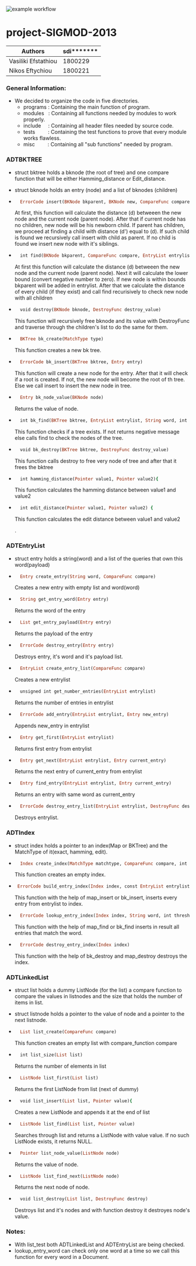![example workflow](https://github.com/vasiliki2000/project-SIGMOD-2013/actions/workflows/c.yml/badge.svg)
# project-SIGMOD-2013

 |Authors|sdi*******|
 |-------|----------|
 |Vasiliki Efstathiou|1800229|
 |Nikos Eftychiou|1800221|


 
### General Information:

- We decided to organize the code in five directories. 
  - programs : Containing the main function of program.
  - modules &nbsp; : Containing all functions needed by modules to work properly.
  - include &nbsp; &nbsp; : Containing all header files needed by source code.
  - tests &nbsp; &nbsp; &nbsp; &nbsp; : Containing the test functions to prove that every module works flawless.
  - misc &nbsp; &nbsp; &nbsp; &nbsp; : Containing all "sub functions" needed by program.
    

### ADTBKTREE

- struct bktree holds a bknode (the root of tree) and one compare function that will be either Hamming_distance or Edit_distance.

- struct bknode holds an entry (node) and a list of bknodes (children)

- ```ruby
    ErrorCode insert(BKNode bkparent, BKNode new, CompareFunc compare)
    ```    
    At first, this function will calculate the distance (d) betweeen the new node and the current node (parent node). After that if current node has no children, new node will be his newborn child. If parent has children, we proceed at finding a child with distance (d') equal to (d). If such child is found we recursively call insert with child as parent. If no child is found we insert new node with it's siblings.

- ```ruby
    int find(BKNode bkparent, CompareFunc compare, EntryList entrylist, String word, int threshold)
    ```
    At first this function will calculate the distance (d) betweeen the new node and the current node (parent node). Next it will calculate the lower bound (convert negative number to zero). If new node is within bounds bkparent will be added in entrylist. After that we calculate the distance of every child (if they exist) 
    and call find recurisively to check new node with all children

- ```ruby
    void destroy(BKNode bknode, DestroyFunc destroy_value)
    ```
    This function will recursively free bknode and its value with DestroyFunc
    and traverse through the children's list to do the same for them.

- ```ruby
    BKTree bk_create(MatchType type)
    ```
    This function creates a new bk tree.

- ```ruby
    ErrorCode bk_insert(BKTree bktree, Entry entry)
    ```
    This function will create a new node for the entry.
    After that it will check if a root is created. If not, the new node will become the root of th tree. Else we call insert to insert the new node in tree.

- ```ruby
    Entry bk_node_value(BKNode node)
    ```
    Returns the value of node.

- ```ruby
    int bk_find(BKTree bktree, EntryList entrylist, String word, int n)
    ```
    This function checks if a tree exists. If not returns negative message else calls find to check the nodes of the tree.

- ```ruby
    void bk_destroy(BKTree bktree, DestroyFunc destroy_value)
    ```
    This function calls destroy to free very node of tree and after that it frees the bktree

- ```ruby
    int hamming_distance(Pointer value1, Pointer value2){
    ```
    This function calculates the hamming distance between value1 and value2

- ```ruby
    int edit_distance(Pointer value1, Pointer value2) {
    ```
    This function calculates the edit distance between value1 and value2

    .
### ADTEntryList

- struct entry holds a string(word) and a list of the queries that own this word(payload)

- ```ruby
    Entry create_entry(String word, CompareFunc compare) 
    ```    
    Creates a new entry with empty list and word(word)

- ```ruby
    String get_entry_word(Entry entry)
    ```    
    Returns the word of the entry

- ```ruby
    List get_entry_payload(Entry entry)
    ```    
    Returns the payload of the entry

- ```ruby
    ErrorCode destroy_entry(Entry entry)
    ```    
    Destroys entry, it's word and it's payload list.

- ```ruby
    EntryList create_entry_list(CompareFunc compare)
    ```    
    Creates a new entrylist

- ```ruby
    unsigned int get_number_entries(EntryList entrylist)
    ```
    Returns the number of entries in entrylist

- ```ruby
    ErrorCode add_entry(EntryList entrylist, Entry new_entry)
    ```    
    Appends new_entry in entrylist

- ```ruby
    Entry get_first(EntryList entrylist)
    ```    
    Returns first entry from entrylist

- ```ruby
    Entry get_next(EntryList entrylist, Entry current_entry)
    ```    
    Returns the next entry of current_entry from entrylist

- ```ruby
    Entry find_entry(EntryList entrylist, Entry current_entry)
    ```    
    Returns an entry with same word as current_entry

- ```ruby
    ErrorCode destroy_entry_list(EntryList entrylist, DestroyFunc destroy_value)
    ```    
    Destroys entrylist.


### ADTIndex

- struct index holds a pointer to an index(Map or BKTree) and the MatchType of it(exact, hamming, edit).

- ```ruby
    Index create_index(MatchType matchtype, CompareFunc compare, int size)
    ```    
    This function creates an empty index.

 - ```ruby
    ErrorCode build_entry_index(Index index, const EntryList entrylist)
    ```    
    This function with the help of map_insert or bk_insert, inserts every entry from entrylist to index.

- ```ruby
    ErrorCode lookup_entry_index(Index index, String word, int threshold, EntryList result, CompareFunc compare_queries)
    ```    
    This function with the help of map_find or bk_find inserts in result all entries that match the word.


- ```ruby
    ErrorCode destroy_entry_index(Index index)
    ```    
    This function with the help of bk_destroy and map_destroy destroys the index.


### ADTLinkedList

- struct list holds a dummy ListNode (for the list) a compare function to compare the values in listnodes and the size that holds the number of items in list.

- struct listnode holds a pointer to the value of node and a pointer to the next listnode.

- ```ruby
    List list_create(CompareFunc compare)
    ```    
    This function creates an empty list with compare_function compare

- ```ruby
    int list_size(List list)
    ```    
    Returns the number of elements in list

- ```ruby
    ListNode list_first(List list)
    ```    
    Returns the first ListNode from list (next of dummy)

- ```ruby
    void list_insert(List list, Pointer value){
    ```    
    Creates a new ListNode and appends it at the end of list

- ```ruby
    ListNode list_find(List list, Pointer value)
    ```    
    Searches through list and returns a ListNode with value value. If no such ListNode exists, it returns NULL.

- ```ruby
    Pointer list_node_value(ListNode node)
    ```    
    Returns the value of node.

- ```ruby
    ListNode list_find_next(ListNode node)
    ```    
    Returns the next node of node.

- ```ruby
    void list_destroy(List list, DestroyFunc destroy)
    ```    
    Destroys list and it's nodes and with function destroy it destroyes node's value. 


### Notes: 
- With list_test both ADTLinkedList and ADTEntryList are being checked.
- lookup_entry_word can check only one word at a time so we call this function for every word in a Document.


